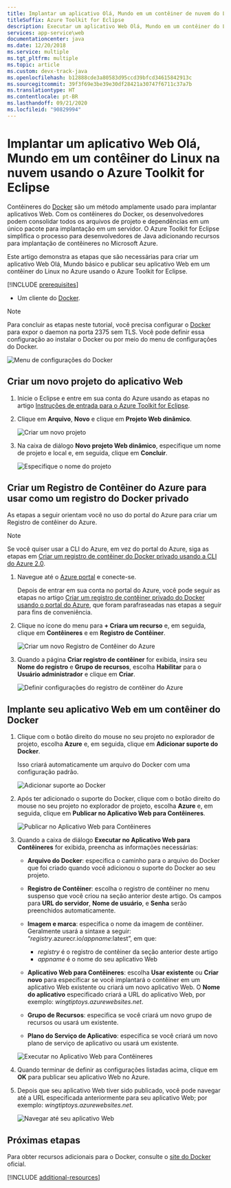 ```yaml
---
title: Implantar um aplicativo Olá, Mundo em um contêiner de nuvem do Linux
titleSuffix: Azure Toolkit for Eclipse
description: Executar um aplicativo Web Olá, Mundo em um contêiner do Linux e implantá-lo na nuvem usando o Azure Toolkit for Eclipse.
services: app-service\web
documentationcenter: java
ms.date: 12/20/2018
ms.service: multiple
ms.tgt_pltfrm: multiple
ms.topic: article
ms.custom: devx-track-java
ms.openlocfilehash: b12888cde3a80583d95ccd39bfcd34615842913c
ms.sourcegitcommit: 39f3f69e3be39e30df28421a30747f6711c37a7b
ms.translationtype: HT
ms.contentlocale: pt-BR
ms.lasthandoff: 09/21/2020
ms.locfileid: "90829994"
---
```

# <a name="deploy-a-hello-world-web-app-to-a-linux-container-in-the-cloud-using-the-azure-toolkit-for-eclipse"></a>Implantar um aplicativo Web Olá, Mundo em um contêiner do Linux na nuvem usando o Azure Toolkit for Eclipse

Contêineres do [Docker] são um método amplamente usado para implantar aplicativos Web. Com os contêineres do Docker, os desenvolvedores podem consolidar todos os arquivos de projeto e dependências em um único pacote para implantação em um servidor. O Azure Toolkit for Eclipse simplifica o processo para desenvolvedores de Java adicionando recursos para implantação de contêineres no Microsoft Azure.

Este artigo demonstra as etapas que são necessárias para criar um aplicativo Web Olá, Mundo básico e publicar seu aplicativo Web em um contêiner do Linux no Azure usando o Azure Toolkit for Eclipse.

[!INCLUDE [prerequisites](includes/prerequisites.md)]
* Um cliente do [Docker].

> [!NOTE]
>
> Para concluir as etapas neste tutorial, você precisa configurar o [Docker] para expor o daemon na porta 2375 sem TLS. Você pode definir essa configuração ao instalar o Docker ou por meio do menu de configurações do Docker.
>
> ![Menu de configurações do Docker][docker-settings-menu]
>

## <a name="create-a-new-web-app-project"></a>Criar um novo projeto do aplicativo Web

1. Inicie o Eclipse e entre em sua conta do Azure usando as etapas no artigo [Instruções de entrada para o Azure Toolkit for Eclipse](./sign-in-instructions.md).

1. Clique em **Arquivo**, **Novo** e clique em **Projeto Web dinâmico**.
   
   ![Criar um novo projeto][file-new-project]

1. Na caixa de diálogo **Novo projeto Web dinâmico**, especifique um nome de projeto e local e, em seguida, clique em **Concluir**.
   
   ![Especifique o nome do projeto][project-name]

## <a name="create-an-azure-container-registry-to-use-as-a-private-docker-registry"></a>Criar um Registro de Contêiner do Azure para usar como um registro do Docker privado

As etapas a seguir orientam você no uso do portal do Azure para criar um Registro de contêiner do Azure.

> [!NOTE]
>
> Se você quiser usar a CLI do Azure, em vez do portal do Azure, siga as etapas em [Criar um registro de contêiner do Docker privado usando a CLI do Azure 2.0][Create Docker Registry using Azure CLI].
>

1. Navegue até o [Azure portal] e conecte-se.

   Depois de entrar em sua conta no portal do Azure, você pode seguir as etapas no artigo [Criar um registro de contêiner privado do Docker usando o portal do Azure], que foram parafraseadas nas etapas a seguir para fins de conveniência.

1. Clique no ícone do menu para **+ Criara um recurso** e, em seguida, clique em **Contêineres** e em **Registro de Contêiner**.
   
   ![Criar um novo Registro de Contêiner do Azure][create-container-registry-01]

1. Quando a página **Criar registro de contêiner** for exibida, insira seu **Nome do registro** e **Grupo de recursos**, escolha **Habilitar** para o **Usuário administrador** e clique em **Criar**.

   ![Definir configurações do registro de contêiner do Azure][create-container-registry-02]

## <a name="deploy-your-web-app-in-a-docker-container"></a>Implante seu aplicativo Web em um contêiner do Docker

1. Clique com o botão direito do mouse no seu projeto no explorador de projeto, escolha **Azure** e, em seguida, clique em **Adicionar suporte do Docker**.

   Isso criará automaticamente um arquivo do Docker com uma configuração padrão.

   ![Adicionar suporte ao Docker][add-docker-support]

1. Após ter adicionado o suporte do Docker, clique com o botão direito do mouse no seu projeto no explorador de projeto, escolha **Azure** e, em seguida, clique em **Publicar no Aplicativo Web para Contêineres**.

   ![Publicar no Aplicativo Web para Contêineres][run-on-web-app-for-containers]

1. Quando a caixa de diálogo **Executar no Aplicativo Web para Contêineres** for exibida, preencha as informações necessárias:

   * **Arquivo do Docker**: especifica o caminho para o arquivo do Docker que foi criado quando você adicionou o suporte do Docker ao seu projeto. 

   * **Registro de Contêiner**: escolha o registro de contêiner no menu suspenso que você criou na seção anterior deste artigo. Os campos para **URL do servidor**, **Nome de usuário**, e **Senha** serão preenchidos automaticamente.

   * **Imagem e marca**: especifica o nome da imagem de contêiner. Geralmente usará a sintaxe a seguir: “*registry*.azurecr.io/*appname*:latest”, em que: 
      * *registry* é o registro de contêiner da seção anterior deste artigo 
      * *appname* é o nome do seu aplicativo Web 

   * **Aplicativo Web para Contêineres**: escolha **Usar existente** ou **Criar novo** para especificar se você implantará o contêiner em um aplicativo Web existente ou criará um novo aplicativo Web.  O **Nome do aplicativo** especificado criará a URL do aplicativo Web, por exemplo: *wingtiptoys.azurewebsites.net*.

   * **Grupo de Recursos**: especifica se você criará um novo grupo de recursos ou usará um existente. 

   * **Plano do Serviço de Aplicativo**: especifica se você criará um novo plano de serviço de aplicativo ou usará um existente. 

   ![Executar no Aplicativo Web para Contêineres][run-on-web-app-linux]

1. Quando terminar de definir as configurações listadas acima, clique em **OK** para publicar seu aplicativo Web no Azure.

1. Depois que seu aplicativo Web tiver sido publicado, você pode navegar até a URL especificada anteriormente para seu aplicativo Web; por exemplo: *wingtiptoys.azurewebsites.net*.

   ![Navegar até seu aplicativo Web][browsing-to-web-app]

## <a name="next-steps"></a>Próximas etapas

Para obter recursos adicionais para o Docker, consulte o [site do Docker][Docker] oficial.

[!INCLUDE [additional-resources](includes/additional-resources.md)]

<!-- URL List -->

[Azure portal]: https://portal.azure.com/
[Criar um registro de contêiner privado do Docker usando o portal do Azure]: /azure/container-registry/container-registry-get-started-portal
[Azure for Java Developers]: ../index.yml
[Java Tools for Visual Studio Team Services]: https://java.visualstudio.com/
[Create Docker Registry using Azure CLI]: /azure/container-registry/container-registry-get-started-azure-cli

[Docker]: https://www.docker.com/
[Configuring artifacts]: https://www.jetbrains.com/help/idea/2016.1/configuring-artifacts.html

<!-- IMG List -->

[add-docker-support]: media/hello-world-web-app-linux/add-docker-support.png
[browsing-to-web-app]:  media/hello-world-web-app-linux/browsing-to-web-app.png
[create-container-registry-01]: media/hello-world-web-app-linux/create-container-registry-01.png
[create-container-registry-02]: media/hello-world-web-app-linux/create-container-registry-02.png
[docker-settings-menu]: media/hello-world-web-app-linux/docker-settings-menu.png
[file-new-project]: media/hello-world-web-app-linux/file-new-project.png
[project-name]: media/hello-world-web-app-linux/project-name.png
[run-on-web-app-for-containers]: media/hello-world-web-app-linux/run-on-web-app-for-containers.png
[run-on-web-app-linux]: media/hello-world-web-app-linux/run-on-web-app-linux.png